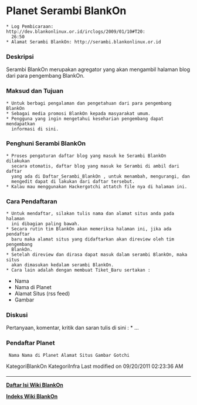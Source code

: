# Planet Serambi BlankOn
    * Log Pembicaraan: ​http://dev.blankonlinux.or.id/irclogs/2009/01/10#T20:
      26:50
    * Alamat Serambi BlankOn: ​http://serambi.blankonlinux.or.id
### Deskripsi
Serambi BlankOn merupakan agregator yang akan mengambil halaman blog dari para
pengembang BlankOn.
### Maksud dan Tujuan
    * Untuk berbagi pengalaman dan pengetahuan dari para pengembang BlankOn
    * Sebagai media promosi BlankOn kepada masyarakat umum.
    * Pengguna yang ingin mengetahui keseharian pengembang dapat mendapatkan
      informasi di sini.
### Penghuni Serambi BlankOn
    * Proses pengaturan daftar blog yang masuk ke Serambi BlankOn dilakukan
      secara otomatis, daftar blog yang masuk ke Serambi di ambil dari daftar
      yang ada di ​Daftar_Serambi_BlankOn , untuk menambah, mengurangi, dan
      mengedit dapat di lakukan dari daftar tersebut.
    * Kalau mau menggunakan Hackergotchi attatch file nya di halaman ini.
### Cara Pendaftaran
    * Untuk mendaftar, silakan tulis nama dan alamat situs anda pada halaman
      ini dibagian paling bawah.
    * Secara rutin tim BlankOn akan memeriksa halaman ini, jika ada pendaftar
      baru maka alamat situs yang didaftarkan akan direview oleh tim pengembang
      BlankOn.
    * Setelah direview dan dirasa dapat masuk dalam serambi BlankOn, maka situs
      akan dimasukan kedalam serambi BlankOn.
    * Cara lain adalah dengan membuat ​Tiket_Baru sertakan :
 * Nama
 * Nama di Planet
 * Alamat Situs (rss feed)
 * Gambar
### Diskusi
Pertanyaan, komentar, kritik dan saran tulis di sini :
    * ...
### Pendaftar Planet
     Nama Nama di Planet Alamat Situs Gambar Gotchi
KategoriBlankOn KategoriInfra
Last modified on 09/20/2011 02:23:36 AM
#### 
    
 
 
 
 
 
---
[**Daftar Isi Wiki BlankOn**](/DaftarIsi/README.md)
 
[**Indeks Wiki BlankOn**](/Indeks.md)
